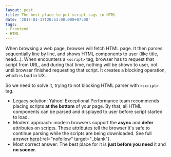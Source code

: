 ```yaml
---
layout: post
title: The best place to put script tags in HTML
date: '2017-01-17T20:53:00.000+07:00'
tags:
- Frontend
- HTML
---
```


When browsing a web page, browser will fetch HTML page. It then parses sequentially line by line, and shows HTML
components to user (like title, head...). When encounters a `<script>` tag, browser has to request that script from
URL, and during that time, nothing will be shown to user, not until browser finished requesting that script. It
creates a blocking operation, which is bad in UX.

So we need to solve it, trying to not blocking HTML parser with `<script>` tag.
* Legacy solution: Yahoo! Exceptional Performance team recommends placing scripts **at the bottom** of your page. By
that, all HTML components can be parsed and displayed to user before script started to load.
* Modern approach: modern browsers support the **async** and **defer** attributes on scripts. These attributes tell
the browser it's safe to continue parsing while the scripts are being downloaded. See full answer
[here](http://stackoverflow.com/a/24070373/6445037){:rel="nofollow" target="_blank"}.
* Most correct answer: The best place for it is **just before you need** it and **no sooner**.